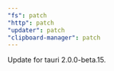 ```yaml
---
"fs": patch
"http": patch
"updater": patch
"clipboard-manager": patch
---
```


Update for tauri 2.0.0-beta.15.
